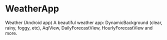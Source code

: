 # WeatherApp
Weather (Android app)
A beautiful weather app: DynamicBackground (clear, rainy, foggy, etc), AqiView, DailyForecastView, HourlyForecastView and more.
